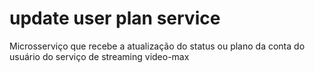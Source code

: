 <h1>update user plan service</h1>
Microsserviço que recebe a atualização do status ou plano da conta do usuário do serviço de streaming video-max
